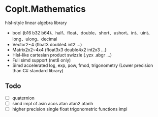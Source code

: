 # Coplt.Mathematics

hlsl-style linear algebra library

- bool (b16 b32 b64)、half、float、double、short、ushort、int、uint、long、ulong、decimal
- Vector2~4 (float3 double4 int2 ...)
- Matrix2x2~4x4 (float3x3 double4x2 int2x3 ...)
- Hlsl-like cartesian product swizzle (.yzx .abgr ...)
- Full simd support (net8 only)
- Simd accelerated log, exp, pow, fmod, trigonometry (Lower precision than C# standard library)

## Todo
- [ ] quaternion
- [ ] simd impl of asin acos atan atan2 atanh
- [ ] higher precision single float trigonometric functions impl
